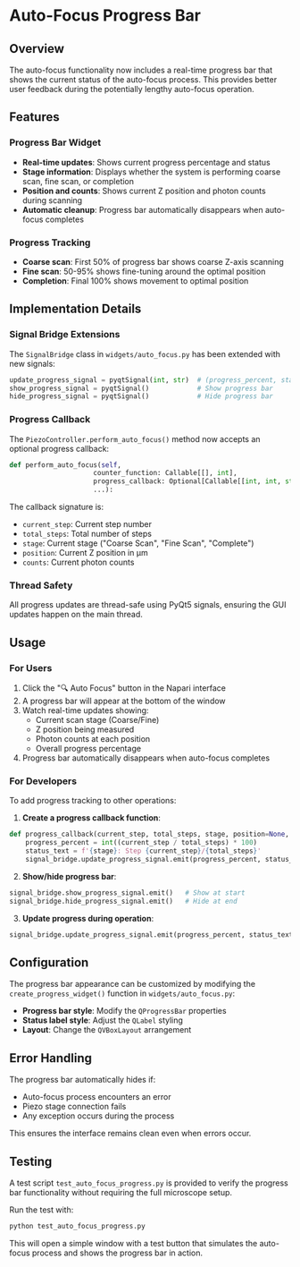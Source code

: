 # Auto-Focus Progress Bar

## Overview

The auto-focus functionality now includes a real-time progress bar that shows the current status of the auto-focus process. This provides better user feedback during the potentially lengthy auto-focus operation.

## Features

### Progress Bar Widget
- **Real-time updates**: Shows current progress percentage and status
- **Stage information**: Displays whether the system is performing coarse scan, fine scan, or completion
- **Position and counts**: Shows current Z position and photon counts during scanning
- **Automatic cleanup**: Progress bar automatically disappears when auto-focus completes

### Progress Tracking
- **Coarse scan**: First 50% of progress bar shows coarse Z-axis scanning
- **Fine scan**: 50-95% shows fine-tuning around the optimal position
- **Completion**: Final 100% shows movement to optimal position

## Implementation Details

### Signal Bridge Extensions
The `SignalBridge` class in `widgets/auto_focus.py` has been extended with new signals:

```python
update_progress_signal = pyqtSignal(int, str)  # (progress_percent, status_text)
show_progress_signal = pyqtSignal()            # Show progress bar
hide_progress_signal = pyqtSignal()            # Hide progress bar
```

### Progress Callback
The `PiezoController.perform_auto_focus()` method now accepts an optional progress callback:

```python
def perform_auto_focus(self, 
                     counter_function: Callable[[], int],
                     progress_callback: Optional[Callable[[int, int, str, float, int], None]] = None,
                     ...):
```

The callback signature is:
- `current_step`: Current step number
- `total_steps`: Total number of steps
- `stage`: Current stage ("Coarse Scan", "Fine Scan", "Complete")
- `position`: Current Z position in µm
- `counts`: Current photon counts

### Thread Safety
All progress updates are thread-safe using PyQt5 signals, ensuring the GUI updates happen on the main thread.

## Usage

### For Users
1. Click the "🔍 Auto Focus" button in the Napari interface
2. A progress bar will appear at the bottom of the window
3. Watch real-time updates showing:
   - Current scan stage (Coarse/Fine)
   - Z position being measured
   - Photon counts at each position
   - Overall progress percentage
4. Progress bar automatically disappears when auto-focus completes

### For Developers
To add progress tracking to other operations:

1. **Create a progress callback function**:
```python
def progress_callback(current_step, total_steps, stage, position=None, counts=None):
    progress_percent = int((current_step / total_steps) * 100)
    status_text = f'{stage}: Step {current_step}/{total_steps}'
    signal_bridge.update_progress_signal.emit(progress_percent, status_text)
```

2. **Show/hide progress bar**:
```python
signal_bridge.show_progress_signal.emit()   # Show at start
signal_bridge.hide_progress_signal.emit()   # Hide at end
```

3. **Update progress during operation**:
```python
signal_bridge.update_progress_signal.emit(progress_percent, status_text)
```

## Configuration

The progress bar appearance can be customized by modifying the `create_progress_widget()` function in `widgets/auto_focus.py`:

- **Progress bar style**: Modify the `QProgressBar` properties
- **Status label style**: Adjust the `QLabel` styling
- **Layout**: Change the `QVBoxLayout` arrangement

## Error Handling

The progress bar automatically hides if:
- Auto-focus process encounters an error
- Piezo stage connection fails
- Any exception occurs during the process

This ensures the interface remains clean even when errors occur.

## Testing

A test script `test_auto_focus_progress.py` is provided to verify the progress bar functionality without requiring the full microscope setup.

Run the test with:
```bash
python test_auto_focus_progress.py
```

This will open a simple window with a test button that simulates the auto-focus process and shows the progress bar in action. 